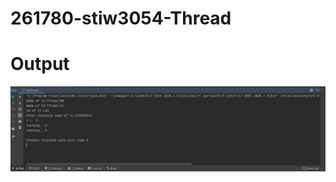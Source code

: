 # 261780-stiw3054-Thread

# Output
![Output](https://github.com/buyongliu0603/261780-stiw3054-Thread/blob/main/images/Quiz1.JPG)